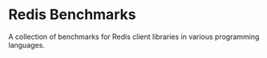 Redis Benchmarks
================

A collection of benchmarks for Redis client libraries in various programming languages.


